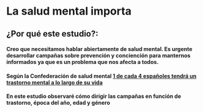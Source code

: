 # La salud mental importa

## ¿Por qué este estudio?:

#### Creo que necesitamos hablar abiertamente de salud mental. Es urgente desarrollar campañas sobre prevención y conciención para manternos informados ya que es un problema que nos afecta a todos.
#### Según la Confederación de salud mental [1 de cada 4 españoles tendrá un trastorno mental a lo largo de su vida](https://comunicalasaludmental.org/guiadeestilo/la-salud-mental-en-cifras/)
#### En este estudio observaré cómo dirigir las campañas en función de trastorno, época del año, edad y género  

